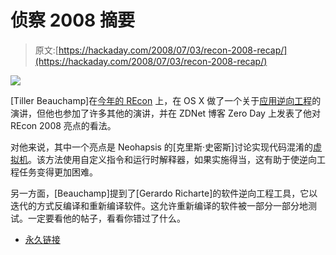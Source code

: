 # 侦察 2008 摘要

> 原文:[https://hackaday.com/2008/07/03/recon-2008-recap/](https://hackaday.com/2008/07/03/recon-2008-recap/)

![](../Images/94c70c7fdcde95fae1c27a2f9d7e05af.png)

[Tiller Beauchamp]在[今年的 REcon](http://blogs.zdnet.com/security/?p=1406) 上，在 OS X 做了一个关于[应用逆向工程](http://blog.poppopret.org/?p=9)的演讲，但他也参加了许多其他的演讲，并在 ZDNet 博客 Zero Day 上发表了他对 REcon 2008 亮点的看法。

对他来说，其中一个亮点是 Neohapsis 的[克里斯·史密斯]讨论实现代码混淆的[虚拟机](http://labs.neohapsis.com/2008/06/14/minivm-recon-release/)。该方法使用自定义指令和运行时解释器，如果实施得当，这有助于使逆向工程任务变得更加困难。

另一方面，[Beauchamp]提到了[Gerardo Richarte]的软件逆向工程工具，它以迭代的方式反编译和重新编译软件。这允许重新编译的软件被一部分一部分地测试。一定要看他的帖子，看看你错过了什么。

*   [永久链接](http://blogs.zdnet.com/security/?p=1406)